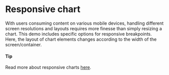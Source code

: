 # Responsive chart

With users consuming content on various mobile devices, handling different screen resolutions and layouts requires more finesse than simply resizing a chart. This demo includes specific options for responsive breakpoints. Here, the layout of chart elements changes according to the width of the screen/container.

#### Tip

Read more about responsive charts [here](https://www.highcharts.com/docs/chart-concepts/responsive).
